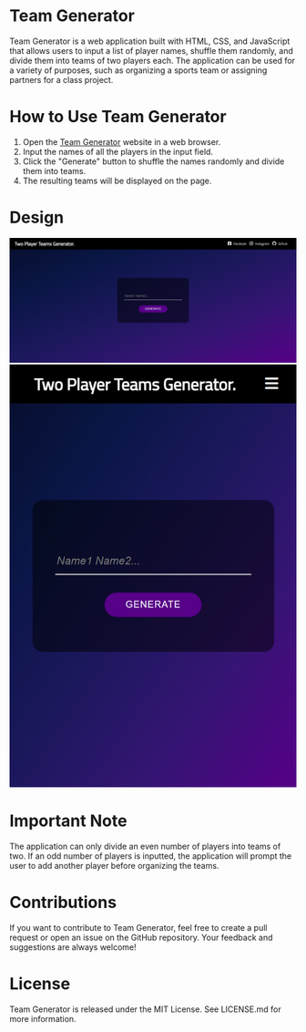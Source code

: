 # Team Generator
Team Generator is a web application built with HTML, CSS, and JavaScript that allows users to input a list of player names, shuffle them randomly, and divide them into teams of two players each. The application can be used for a variety of purposes, such as organizing a sports team or assigning partners for a class project.

# How to Use Team Generator
1. Open the [Team Generator](https://kriskoagm.github.io/two-player-team-generator/) website in a web browser.
2. Input the names of all the players in the input field.
3. Click the "Generate" button to shuffle the names randomly and divide them into teams.
4. The resulting teams will be displayed on the page.

# Design
![](./design/desktop.png)
![](./design/mobile.png)

# Important Note
The application can only divide an even number of players into teams of two. If an odd number of players is inputted, the application will prompt the user to add another player before organizing the teams.

# Contributions
If you want to contribute to Team Generator, feel free to create a pull request or open an issue on the GitHub repository. Your feedback and suggestions are always welcome!

# License
Team Generator is released under the MIT License. See LICENSE.md for more information.
